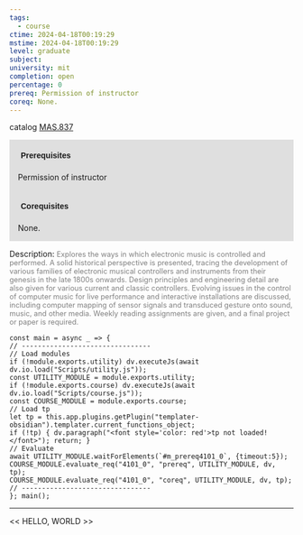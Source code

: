 ```yaml
---
tags:
  - course
ctime: 2024-04-18T00:19:29
mstime: 2024-04-18T00:19:29
level: graduate
subject: 
university: mit
completion: open
percentage: 0
prereq: Permission of instructor
coreq: None.
---
```


catalog [MAS.837](http://student.mit.edu/catalog/mMASa.html#MAS.837)

<span style="display: block; padding: 15px; background-color: rgb(100, 100, 100, 0.2);"><font id="m_prereq4101_0" style="display: block; font-family: Arial, sans-serif; font-weight: bold; padding: 5px">Prerequisites</font><br><span id="prereq4101_0">Permission of instructor</span></span>
<span style="display: block; padding: 15px; background-color: rgb(100, 100, 100, 0.2);"><font id="m_coreq4101_0" style="display: block; font-family: Arial, sans-serif; font-weight: bold; padding: 5px">Corequisites</font><br><span id="coreq4101_0">None.</span></span>

<font style="">Description:</font>
<font style="color: grey; font-size: 0.8rem;">Explores the ways in which electronic music is controlled and performed. A solid historical perspective is presented, tracing the development of various families of electronic musical controllers and instruments from their genesis in the late 1800s onwards. Design principles and engineering detail are also given for various current and classic controllers. Evolving issues in the control of computer music for live performance and interactive installations are discussed, including computer mapping of sensor signals and transduced gesture onto sound, music, and other media. Weekly reading assignments are given, and a final project or paper is required.</font>

```dataviewjs
const main = async _ => {
// --------------------------------
// Load modules
if (!module.exports.utility) dv.executeJs(await dv.io.load("Scripts/utility.js"));
const UTILITY_MODULE = module.exports.utility;
if (!module.exports.course) dv.executeJs(await dv.io.load("Scripts/course.js"));
const COURSE_MODULE = module.exports.course;
// Load tp
let tp = this.app.plugins.getPlugin("templater-obsidian").templater.current_functions_object;
if (!tp) { dv.paragraph("<font style='color: red'>tp not loaded!</font>"); return; }
// Evaluate
await UTILITY_MODULE.waitForElements(`#m_prereq4101_0`, {timeout:5});
COURSE_MODULE.evaluate_req("4101_0", "prereq", UTILITY_MODULE, dv, tp);
COURSE_MODULE.evaluate_req("4101_0", "coreq", UTILITY_MODULE, dv, tp);
// --------------------------------
}; main();
```

---

<< HELLO, WORLD >>

